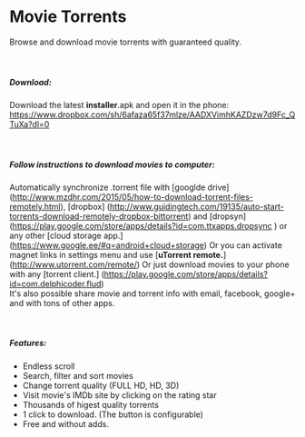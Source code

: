 # Movie Torrents
Browse and download movie torrents with guaranteed quality.   
<br><br>
  
##### Download:
Download the latest **installer**.apk and open it in the phone:
https://www.dropbox.com/sh/6afaza65f37mlze/AADXVimhKAZDzw7d9Fc_QTuXa?dl=0  
<br><br>

##### Follow instructions to download movies to computer:
Automatically synchronize .torrent file with [googlde drive] (http://www.mzdhr.com/2015/05/how-to-download-torrent-files-remotely.html), [dropbox] (http://www.guidingtech.com/19135/auto-start-torrents-download-remotely-dropbox-bittorrent) and [dropsyn] (https://play.google.com/store/apps/details?id=com.ttxapps.dropsync
) or any other [cloud storage app.] (https://www.google.ee/#q=android+cloud+storage)
Or you can activate magnet links in settings menu and use [**uTorrent remote.**] (http://www.utorrent.com/remote/)
Or just download movies to your phone with any [torrent client.] (https://play.google.com/store/apps/details?id=com.delphicoder.flud)
<br>
It's also possible share movie and torrent info with email, facebook, google+ and with tons of other apps.  
<br><br>
##### Features:
- Endless scroll
- Search, filter and sort movies
- Change torrent quality (FULL HD, HD, 3D)
- Visit movie's IMDb site by clicking on the rating star
- Thousands of higest quality torrents
- 1 click to download. (The button is configurable) 
- Free and without adds.

